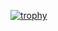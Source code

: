 [![trophy](https://github-profile-trophy.vercel.app/?username=MythicalTrashcan)](https://github.com/ryo-ma/github-profile-trophy)
